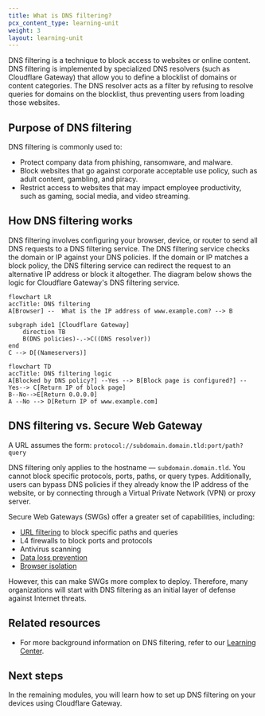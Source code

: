 ```yaml
---
title: What is DNS filtering?
pcx_content_type: learning-unit
weight: 3
layout: learning-unit
---
```


DNS filtering is a technique to block access to websites or online content. DNS filtering is implemented by specialized DNS resolvers (such as Cloudflare Gateway) that allow you to define a blocklist of domains or content categories. The DNS resolver acts as a filter by refusing to resolve queries for domains on the blocklist, thus preventing users from loading those websites.

## Purpose of DNS filtering

DNS filtering is commonly used to:

- Protect company data from phishing, ransomware, and malware.
- Block websites that go against corporate acceptable use policy, such as adult content, gambling, and piracy.
- Restrict access to websites that may impact employee productivity, such as gaming, social media, and video streaming.

## How DNS filtering works

DNS filtering involves configuring your browser, device, or router to send all DNS requests to a DNS filtering service. The DNS filtering service checks the domain or IP against your DNS policies. If the domain or IP matches a block policy, the DNS filtering service can redirect the request to an alternative IP address or block it altogether. The diagram below shows the logic for Cloudflare Gateway's DNS filtering service.

```mermaid
flowchart LR
accTitle: DNS filtering
A[Browser] --  What is the IP address of www.example.com? --> B

subgraph ide1 [Cloudflare Gateway]
    direction TB
    B(DNS policies)-.->C((DNS resolver))
end
C --> D[(Nameservers)]
```

```mermaid
flowchart TD
accTitle: DNS filtering logic
A[Blocked by DNS policy?] --Yes --> B[Block page is configured?] --Yes--> C[Return IP of block page]
B--No-->E[Return 0.0.0.0]
A --No --> D[Return IP of www.example.com]
```

## DNS filtering vs. Secure Web Gateway

A URL assumes the form: `protocol://subdomain.domain.tld:port/path?query`

DNS filtering only applies to the hostname — `subdomain.domain.tld`. You cannot block specific protocols, ports, paths, or query types. Additionally, users can bypass DNS policies if they already know the IP address of the website, or by connecting through a Virtual Private Network (VPN) or proxy server.

Secure Web Gateways (SWGs) offer a greater set of capabilities, including:
- [URL filtering](https://www.cloudflare.com/learning/access-management/what-is-url-filtering/) to block specific paths and queries
- L4 firewalls to block ports and protocols
- Antivirus scanning
- [Data loss prevention](https://www.cloudflare.com/learning/access-management/what-is-dlp/)
- [Browser isolation](https://www.cloudflare.com/learning/access-management/what-is-browser-isolation/)

However, this can make SWGs more complex to deploy. Therefore, many organizations will start with DNS filtering as an initial layer of defense against Internet threats.

## Related resources

- For more background information on DNS filtering, refer to our [Learning Center](
https://www.cloudflare.com/learning/access-management/what-is-dns-filtering/).

## Next steps
In the remaining modules, you will learn how to set up DNS filtering on your devices using Cloudflare Gateway.